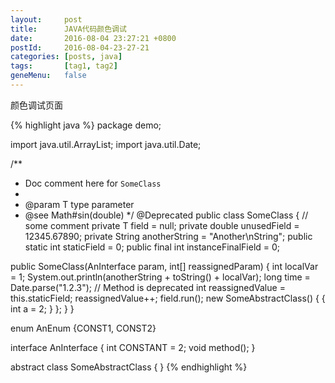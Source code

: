 ```yaml
---
layout:     post
title:      JAVA代码颜色调试
date:       2016-08-04 23:27:21 +0800
postId:     2016-08-04-23-27-21
categories: [posts, java]
tags:       [tag1, tag2]
geneMenu:   false
---
```


颜色调试页面

{% highlight java %}
package demo;

import java.util.ArrayList;
import java.util.Date;

/**
 * Doc comment here for <code>SomeClass</code>
 *
 * @param T type parameter
 * @see Math#sin(double)
 */
@Deprecated
public class SomeClass<T extends Runnable> { // some comment
  private T field = null;
  private double unusedField = 12345.67890;
  private String anotherString = "Another\nString";
  public static int staticField = 0;
  public final int instanceFinalField = 0;

  public SomeClass(AnInterface param, int[] reassignedParam) {
    int localVar = 1;
    System.out.println(anotherString + toString() + localVar);
    long time = Date.parse("1.2.3"); // Method is deprecated
    int reassignedValue = this.staticField;
    reassignedValue++;
    field.run();
    new SomeAbstractClass() {
      {
        int a = 2;
      }
    };
  }
}

enum AnEnum {CONST1, CONST2}

interface AnInterface {
  int CONSTANT = 2;
  void method();
}

abstract class SomeAbstractClass {
}
{% endhighlight %}


